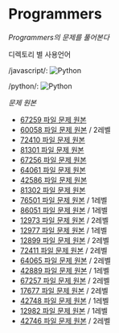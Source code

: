 # Programmers


<em>Programmers의 문제를 풀어본다</em> 

디렉토리 별 사용언어

/javascript/: <img alt="Python" src ="https://img.shields.io/badge/Javascript-ff7f00.svg?&style=for-the-badge&logo=Javascript&logoColor=white"/> 

/python/: <img alt="Python" src ="https://img.shields.io/badge/Python-3776AB.svg?&style=for-the-badge&logo=Python&logoColor=white"/>

<em>문제 원본</em>
* [67259 파일 문제 원본](https://programmers.co.kr/learn/courses/30/lessons/67259)
* [60058 파일 문제 원본](https://programmers.co.kr/learn/courses/30/lessons/60058) / 2레벨
* [72410 파일 문제 원본](https://programmers.co.kr/learn/courses/30/lessons/72410)
* [81301 파일 문제 원본](https://programmers.co.kr/learn/courses/30/lessons/81301)
* [67256 파일 문제 원본](https://programmers.co.kr/learn/courses/30/lessons/67256)
* [64061 파일 문제 원본](https://programmers.co.kr/learn/courses/30/lessons/64061)
* [42586 파일 문제 원본](https://programmers.co.kr/learn/courses/30/lessons/42586)
* [81302 파일 문제 원본](https://programmers.co.kr/learn/courses/30/lessons/81302)
* [76501 파일 문제 원본](https://programmers.co.kr/learn/courses/30/lessons/76501) / 1레벨
* [86051 파일 문제 원본](https://programmers.co.kr/learn/courses/30/lessons/86051) / 1레벨
* [12973 파일 문제 원본](https://programmers.co.kr/learn/courses/30/lessons/12973) / 2레벨
* [12977 파일 문제 원본](https://programmers.co.kr/learn/courses/30/lessons/12977) / 1레벨
* [12899 파일 문제 원본](https://programmers.co.kr/learn/courses/30/lessons/12899) / 2레벨
* [72411 파일 문제 원본](https://programmers.co.kr/learn/courses/30/lessons/72411) / 2레벨
* [64065 파일 문제 원본](https://programmers.co.kr/learn/courses/30/lessons/64065) / 2레벨
* [42889 파일 문제 원본](https://programmers.co.kr/learn/courses/30/lessons/42889) / 1레벨
* [67257 파일 문제 원본](https://programmers.co.kr/learn/courses/30/lessons/67257) / 2레벨
* [17677 파일 문제 원본](https://programmers.co.kr/learn/courses/30/lessons/17677) / 2레벨
* [42748 파일 문제 원본](https://programmers.co.kr/learn/courses/30/lessons/42748) / 1레벨
* [12982 파일 문제 원본](https://programmers.co.kr/learn/courses/30/lessons/12982) / 1레벨
* [42746 파일 문제 원본](https://programmers.co.kr/learn/courses/30/lessons/42746) / 2레벨 

